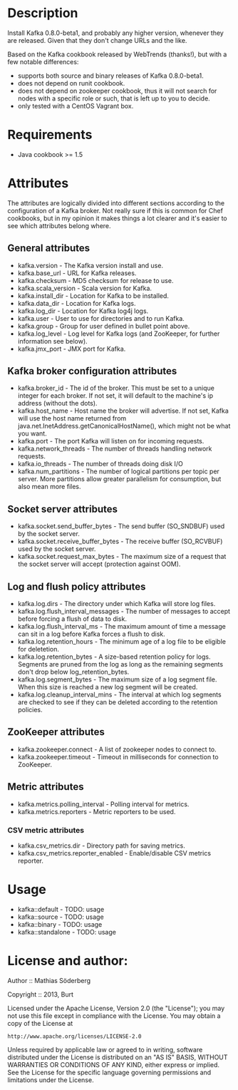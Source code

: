# Description
Install Kafka 0.8.0-beta1, and probably any higher version, whenever they are
released. Given that they don't change URLs and the like.

Based on the Kafka cookbook released by WebTrends (thanks!), but with a few
notable differences:

* supports both source and binary releases of Kafka 0.8.0-beta1.
* does not depend on runit cookbook.
* does not depend on zookeeper cookbook, thus it will not search for nodes with
  a specific role or such, that is left up to you to decide.
* only tested with a CentOS Vagrant box.

# Requirements
* Java cookbook >= 1.5

# Attributes
The attributes are logically divided into different sections according to the
configuration of a Kafka broker. Not really sure if this is common for Chef
cookbooks, but in my opinion it makes things a lot clearer and it's easier to
see which attributes belong where.

## General attributes
* kafka.version - The Kafka version install and use.
* kafka.base\_url - URL for Kafka releases.
* kafka.checksum - MD5 checksum for release to use.
* kafka.scala\_version - Scala version for Kafka.
* kafka.install\_dir - Location for Kafka to be installed.
* kafka.data\_dir - Location for Kafka logs.
* kafka.log\_dir - Location for Kafka log4j logs.
* kafka.user - User to use for directories and to run Kafka.
* kafka.group - Group for user defined in bullet point above.
* kafka.log\_level - Log level for Kafka logs (and ZooKeeper, for further
  information see below).
* kafka.jmx\_port - JMX port for Kafka.

## Kafka broker configuration attributes
* kafka.broker\_id - The id of the broker. This must be set to a unique integer
  for each broker. If not set, it will default to the machine's ip address
  (without the dots).
* kafka.host\_name - Host name the broker will advertise. If not set, Kafka will
  use the host name returned from java.net.InetAddress.getCanonicalHostName(),
  which might not be what you want.
* kafka.port - The port Kafka will listen on for incoming requests.
* kafka.network\_threads - The number of threads handling network requests.
* kafka.io\_threads - The number of threads doing disk I/O
* kafka.num\_partitions - The number of logical partitions per topic per server.
  More partitions allow greater parallelism for consumption, but also mean more
  files.

## Socket server attributes
* kafka.socket.send\_buffer\_bytes - The send buffer (SO\_SNDBUF) used by the
  socket server.
* kafka.socket.receive\_buffer\_bytes - The receive buffer (SO\_RCVBUF) used by
  the socket server.
* kafka.socket.request\_max\_bytes - The maximum size of a request that the
  socket server will accept (protection against OOM).

## Log and flush policy attributes
* kafka.log.dirs - The directory under which Kafka will store log files.
* kafka.log.flush\_interval\_messages - The number of messages to accept before
  forcing a flush of data to disk.
* kafka.log.flush\_interval\_ms - The maximum amount of time a message can sit
  in a log before Kafka forces a flush to disk.
* kafka.log.retention\_hours - The minimum age of a log file to be eligible for
  deletetion.
* kafka.log.retention\_bytes - A size-based retention policy for logs. Segments
  are pruned from the log as long as the remaining segments don't drop below
  log\_retention\_bytes.
* kafka.log.segment\_bytes - The maximum size of a log segment file. When this
  size is reached a new log segment will be created.
* kafka.log.cleanup\_interval\_mins - The interval at which log segments are
  checked to see if they can be deleted according to the retention policies.

## ZooKeeper attributes
* kafka.zookeeper.connect - A list of zookeeper nodes to connect to.
* kafka.zookeeper.timeout - Timeout in milliseconds for connection to ZooKeeper.

## Metric attributes
* kafka.metrics.polling\_interval - Polling interval for metrics.
* kafka.metrics.reporters - Metric reporters to be used.

### CSV metric attributes
* kafka.csv\_metrics.dir - Directory path for saving metrics.
* kafka.csv\_metrics.reporter\_enabled - Enable/disable CSV metrics reporter.

# Usage
* kafka::default - TODO: usage
* kafka::source - TODO: usage
* kafka::binary - TODO: usage
* kafka::standalone - TODO: usage

# License and author:
Author :: Mathias Söderberg

Copyright :: 2013, Burt

Licensed under the Apache License, Version 2.0 (the "License");
you may not use this file except in compliance with the License.
You may obtain a copy of the License at

    http://www.apache.org/licenses/LICENSE-2.0

Unless required by applicable law or agreed to in writing, software
distributed under the License is distributed on an "AS IS" BASIS,
WITHOUT WARRANTIES OR CONDITIONS OF ANY KIND, either express or implied.
See the License for the specific language governing permissions and
limitations under the License.

<!---
Contributing
------------

1. Fork the repository on Github
2. Create a named feature branch (like `add\_component\_x`)
3. Write you change
4. Write tests for your change (if applicable)
5. Run the tests, ensuring they all pass
6. Submit a Pull Request using Github
-->
